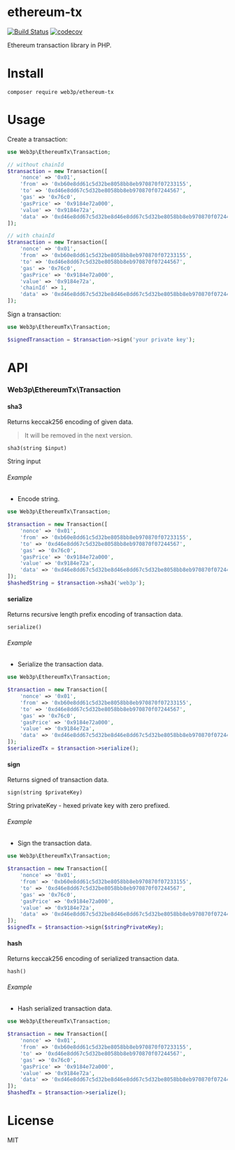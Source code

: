 # ethereum-tx
[![Build Status](https://travis-ci.org/web3p/ethereum-tx.svg?branch=master)](https://travis-ci.org/web3p/ethereum-tx)
[![codecov](https://codecov.io/gh/web3p/ethereum-tx/branch/master/graph/badge.svg)](https://codecov.io/gh/web3p/ethereum-tx)

Ethereum transaction library in PHP.

# Install

```
composer require web3p/ethereum-tx
```

# Usage

Create a transaction:
```php
use Web3p\EthereumTx\Transaction;

// without chainId
$transaction = new Transaction([
    'nonce' => '0x01',
    'from' => '0xb60e8dd61c5d32be8058bb8eb970870f07233155',
    'to' => '0xd46e8dd67c5d32be8058bb8eb970870f07244567',
    'gas' => '0x76c0',
    'gasPrice' => '0x9184e72a000',
    'value' => '0x9184e72a',
    'data' => '0xd46e8dd67c5d32be8d46e8dd67c5d32be8058bb8eb970870f072445675058bb8eb970870f072445675'
]);

// with chainId
$transaction = new Transaction([
    'nonce' => '0x01',
    'from' => '0xb60e8dd61c5d32be8058bb8eb970870f07233155',
    'to' => '0xd46e8dd67c5d32be8058bb8eb970870f07244567',
    'gas' => '0x76c0',
    'gasPrice' => '0x9184e72a000',
    'value' => '0x9184e72a',
    'chainId' => 1,
    'data' => '0xd46e8dd67c5d32be8d46e8dd67c5d32be8058bb8eb970870f072445675058bb8eb970870f072445675'
]);
```

Sign a transaction:
```php
use Web3p\EthereumTx\Transaction;

$signedTransaction = $transaction->sign('your private key');
```

# API

### Web3p\EthereumTx\Transaction

#### sha3

Returns keccak256 encoding of given data.

> It will be removed in the next version.

`sha3(string $input)`

String input

###### Example

* Encode string.

```php
use Web3p\EthereumTx\Transaction;

$transaction = new Transaction([
    'nonce' => '0x01',
    'from' => '0xb60e8dd61c5d32be8058bb8eb970870f07233155',
    'to' => '0xd46e8dd67c5d32be8058bb8eb970870f07244567',
    'gas' => '0x76c0',
    'gasPrice' => '0x9184e72a000',
    'value' => '0x9184e72a',
    'data' => '0xd46e8dd67c5d32be8d46e8dd67c5d32be8058bb8eb970870f072445675058bb8eb970870f072445675'
]);
$hashedString = $transaction->sha3('web3p');
```

#### serialize

Returns recursive length prefix encoding of transaction data.

`serialize()`

###### Example

* Serialize the transaction data.

```php
use Web3p\EthereumTx\Transaction;

$transaction = new Transaction([
    'nonce' => '0x01',
    'from' => '0xb60e8dd61c5d32be8058bb8eb970870f07233155',
    'to' => '0xd46e8dd67c5d32be8058bb8eb970870f07244567',
    'gas' => '0x76c0',
    'gasPrice' => '0x9184e72a000',
    'value' => '0x9184e72a',
    'data' => '0xd46e8dd67c5d32be8d46e8dd67c5d32be8058bb8eb970870f072445675058bb8eb970870f072445675'
]);
$serializedTx = $transaction->serialize();
```

#### sign

Returns signed of transaction data.

`sign(string $privateKey)`

String privateKey - hexed private key with zero prefixed.

###### Example

* Sign the transaction data.

```php
use Web3p\EthereumTx\Transaction;

$transaction = new Transaction([
    'nonce' => '0x01',
    'from' => '0xb60e8dd61c5d32be8058bb8eb970870f07233155',
    'to' => '0xd46e8dd67c5d32be8058bb8eb970870f07244567',
    'gas' => '0x76c0',
    'gasPrice' => '0x9184e72a000',
    'value' => '0x9184e72a',
    'data' => '0xd46e8dd67c5d32be8d46e8dd67c5d32be8058bb8eb970870f072445675058bb8eb970870f072445675'
]);
$signedTx = $transaction->sign($stringPrivateKey);
```

#### hash

Returns keccak256 encoding of serialized transaction data.

`hash()`

###### Example

* Hash serialized transaction data.

```php
use Web3p\EthereumTx\Transaction;

$transaction = new Transaction([
    'nonce' => '0x01',
    'from' => '0xb60e8dd61c5d32be8058bb8eb970870f07233155',
    'to' => '0xd46e8dd67c5d32be8058bb8eb970870f07244567',
    'gas' => '0x76c0',
    'gasPrice' => '0x9184e72a000',
    'value' => '0x9184e72a',
    'data' => '0xd46e8dd67c5d32be8d46e8dd67c5d32be8058bb8eb970870f072445675058bb8eb970870f072445675'
]);
$hashedTx = $transaction->serialize();
```

# License
MIT


